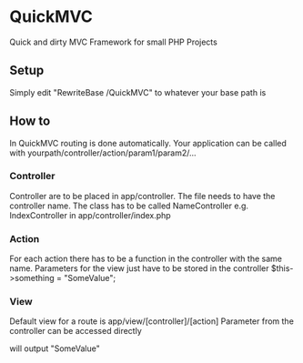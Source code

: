 # QuickMVC
Quick and dirty MVC Framework for small PHP Projects

## Setup
Simply edit "RewriteBase /QuickMVC" to whatever your base path is

## How to
In QuickMVC routing is done automatically.
Your application can be called with yourpath/controller/action/param1/param2/...

### Controller
Controller are to be placed in app/controller. The file needs to have the controller name.
The class has to be called NameController
e.g. IndexController in app/controller/index.php

### Action
For each action there has to be a function in the controller with the same name.
Parameters for the view just have to be stored in the controller
$this->something = "SomeValue";

### View
Default view for a route is app/view/[controller]/[action]
Parameter from the controller can be accessed directly
<?= $something ?> will output "SomeValue"